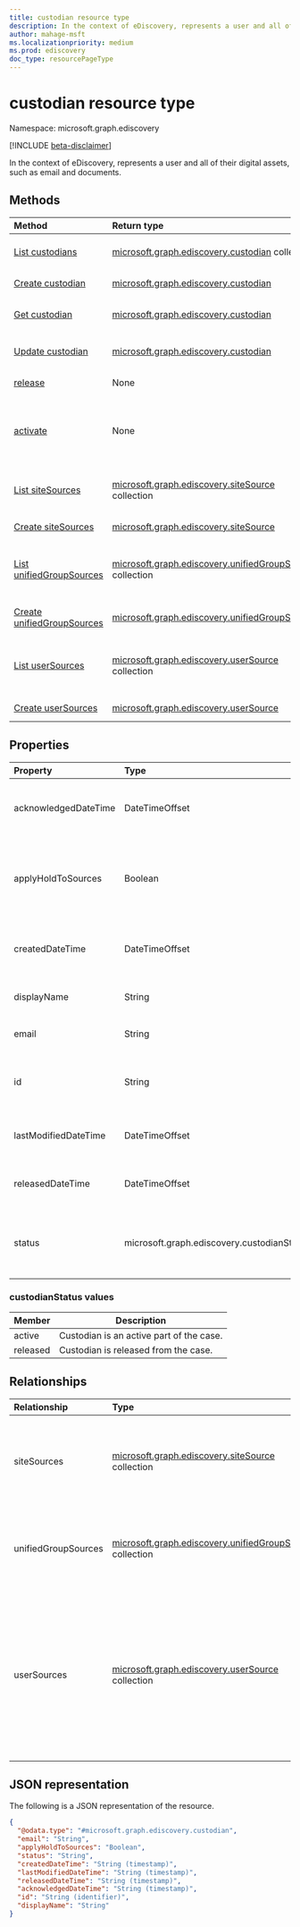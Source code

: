 ```yaml
---
title: custodian resource type
description: In the context of eDiscovery, represents a user and all of their digital assets, such as email and documents.
author: mahage-msft
ms.localizationpriority: medium
ms.prod: ediscovery
doc_type: resourcePageType
---
```


# custodian resource type

Namespace: microsoft.graph.ediscovery

[!INCLUDE [beta-disclaimer](../../includes/beta-disclaimer.md)]

In the context of eDiscovery, represents a user and all of their digital assets, such as email and documents.

## Methods

| Method                                                                                | Return type                                                                                               | Description                                                                                     |
| :------------------------------------------------------------------------------------ | :-------------------------------------------------------------------------------------------------------- | :---------------------------------------------------------------------------------------------- |
| [List custodians](../api/ediscovery-case-list-custodians.md)                          | [microsoft.graph.ediscovery.custodian](../resources/ediscovery-custodian.md) collection                   | Get a list of **custodian** objects and their properties.                                       |
| [Create custodian](../api/ediscovery-case-post-custodians.md)                         | [microsoft.graph.ediscovery.custodian](../resources/ediscovery-custodian.md)                              | Create a new **custodian** object.                                                              |
| [Get custodian](../api/ediscovery-custodian-get.md)                                   | [microsoft.graph.ediscovery.custodian](../resources/ediscovery-custodian.md)                              | Read the properties and relationships of a **custodian** object.                                |
| [Update custodian](../api/ediscovery-custodian-update.md)                             | [microsoft.graph.ediscovery.custodian](../resources/ediscovery-custodian.md)                              | Update the properties of a **custodian** object.                                                |
| [release](../api/ediscovery-custodian-release.md)                                     | None                                                                                                      | Release a custodian from a case.                                                                |
| [activate](../api/ediscovery-custodian-activate.md)                                   | None                                                                                                      | Reactivate a custodian that has been released from a case and make them part of the case again. |
| [List siteSources](../api/ediscovery-custodian-list-sitesources.md)                   | [microsoft.graph.ediscovery.siteSource](../resources/ediscovery-sitesource.md) collection                 | Get the **siteSource** resources associated with the custodian.                                 |
| [Create siteSources](../api/ediscovery-custodian-post-sitesources.md)                 | [microsoft.graph.ediscovery.siteSource](../resources/ediscovery-sitesource.md)                            | Create a new **siteSource** object.                                                             |
| [List unifiedGroupSources](../api/ediscovery-custodian-list-unifiedgroupsources.md)   | [microsoft.graph.ediscovery.unifiedGroupSource](../resources/ediscovery-unifiedgroupsource.md) collection | Get the list of **unifiedGroupSource** resources associated with the custodian.                 |
| [Create unifiedGroupSources](../api/ediscovery-custodian-post-unifiedgroupsources.md) | [microsoft.graph.ediscovery.unifiedGroupSource](../resources/ediscovery-unifiedgroupsource.md)            | Create a new **unifiedGroupSource** object.                                                     |
| [List userSources](../api/ediscovery-custodian-list-usersources.md)                   | [microsoft.graph.ediscovery.userSource](../resources/ediscovery-usersource.md) collection                 | Get the list of **userSource** resources associated with the custodian.                         |
| [Create userSources](../api/ediscovery-custodian-post-usersources.md)                 | [microsoft.graph.ediscovery.userSource](../resources/ediscovery-usersource.md)                            | Create a new **userSource** object.                                                             |

## Properties

| Property             | Type                                       | Description                                                                   |
| :------------------- | :----------------------------------------- | :---------------------------------------------------------------------------- |
| acknowledgedDateTime | DateTimeOffset                             | Date and time the custodian acknowledged a hold notification.                 |
| applyHoldToSources   | Boolean                                    | Identifies whether a custodian's sources were placed on hold during creation. |
| createdDateTime      | DateTimeOffset                             | Date and time when the custodian was added to the case.                       |
| displayName          | String                                     | Display name of the custodian.                                                |
| email                | String                                     | Email address of the custodian.                                               |
| id                   | String                                     | The ID for the custodian in the specified case. Read-only.                    |
| lastModifiedDateTime | DateTimeOffset                             | Date and time the custodian object was last modified                          |
| releasedDateTime     | DateTimeOffset                             | Date and time the custodian was released from the case.                       |
| status               | microsoft.graph.ediscovery.custodianStatus | Status of the custodian. Possible values are: `active`, `released`.           |

### custodianStatus values

| Member   | Description                              |
| :------- | ---------------------------------------- |
| active   | Custodian is an active part of the case. |
| released | Custodian is released from the case.     |

## Relationships

| Relationship        | Type                                                                                                      | Description                                                                                                             |
| :------------------ | :-------------------------------------------------------------------------------------------------------- | :---------------------------------------------------------------------------------------------------------------------- |
| siteSources         | [microsoft.graph.ediscovery.siteSource](../resources/ediscovery-sitesource.md) collection                 | Data source entity for SharePoint sites associated with the custodian.                                                  |
| unifiedGroupSources | [microsoft.graph.ediscovery.unifiedGroupSource](../resources/ediscovery-unifiedgroupsource.md) collection | Data source entity for groups associated with the custodian.                                                            |
| userSources         | [microsoft.graph.ediscovery.userSource](../resources/ediscovery-usersource.md) collection                 | Data source entity for a the custodian. This is the container for a custodian's mailbox and OneDrive for Business site. |

<!--|lastIndexOperation|[caseIndexOperation](../resources/caseindexoperation.md)|**TODO: Add Description**| -->

## JSON representation

The following is a JSON representation of the resource.

<!-- {
  "blockType": "resource",
  "keyProperty": "id",
  "@odata.type": "microsoft.graph.ediscovery.custodian",
  "openType": false
}
-->

```json
{
  "@odata.type": "#microsoft.graph.ediscovery.custodian",
  "email": "String",
  "applyHoldToSources": "Boolean",
  "status": "String",
  "createdDateTime": "String (timestamp)",
  "lastModifiedDateTime": "String (timestamp)",
  "releasedDateTime": "String (timestamp)",
  "acknowledgedDateTime": "String (timestamp)",
  "id": "String (identifier)",
  "displayName": "String"
}
```
